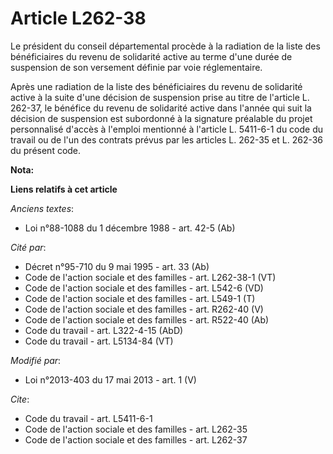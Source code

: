 # Article L262-38

Le président du conseil départemental procède à la radiation de la liste des bénéficiaires du revenu de solidarité active au
terme d'une durée de suspension de son versement définie par voie réglementaire. 

Après une radiation de la liste des bénéficiaires du revenu de solidarité active à la suite d'une décision de suspension
prise au titre de l'article L. 262-37, le bénéfice du revenu de solidarité active dans l'année qui suit la décision de
suspension est subordonné à la signature préalable du projet personnalisé d'accès à l'emploi mentionné à l'article L.
5411-6-1 du code du travail ou de l'un des contrats prévus par les articles L. 262-35 et L. 262-36 du présent code.

**Nota:**



**Liens relatifs à cet article**

_Anciens textes_:

  - Loi n°88-1088 du 1 décembre 1988 - art. 42-5 (Ab)

_Cité par_:

  - Décret n°95-710 du 9 mai 1995 - art. 33 (Ab)
  - Code de l'action sociale et des familles - art. L262-38-1 (VT)
  - Code de l'action sociale et des familles - art. L542-6 (VD)
  - Code de l'action sociale et des familles - art. L549-1 (T)
  - Code de l'action sociale et des familles - art. R262-40 (V)
  - Code de l'action sociale et des familles - art. R522-40 (Ab)
  - Code du travail - art. L322-4-15 (AbD)
  - Code du travail - art. L5134-84 (VT)

_Modifié par_:

  - Loi n°2013-403 du 17 mai 2013 - art. 1 (V)

_Cite_:

  - Code du travail - art. L5411-6-1
  - Code de l'action sociale et des familles - art. L262-35
  - Code de l'action sociale et des familles - art. L262-37
